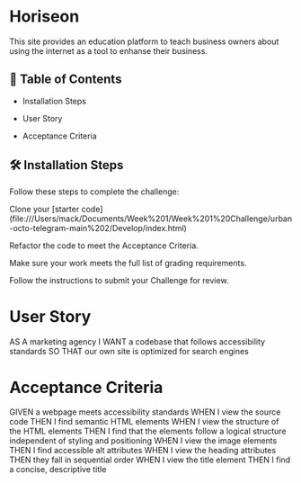 # Horiseon

This site provides an education platform to teach business owners about using the internet as a tool to enhanse their business.

## 🧐 Table of Contents

- Installation Steps

- User Story

- Acceptance Criteria

## 🛠️ Installation Steps

Follow these steps to complete the challenge:

Clone your [starter code] (file:///Users/mack/Documents/Week%201/Week%201%20Challenge/urban-octo-telegram-main%202/Develop/index.html)

Refactor the code to meet the Acceptance Criteria.

Make sure your work meets the full list of grading requirements.

Follow the instructions to submit your Challenge for review.

# User Story

AS A marketing agency
I WANT a codebase that follows accessibility standards
SO THAT our own site is optimized for search engines

# Acceptance Criteria

GIVEN a webpage meets accessibility standards
WHEN I view the source code
THEN I find semantic HTML elements
WHEN I view the structure of the HTML elements
THEN I find that the elements follow a logical structure independent of styling and positioning
WHEN I view the image elements
THEN I find accessible alt attributes
WHEN I view the heading attributes
THEN they fall in sequential order
WHEN I view the title element
THEN I find a concise, descriptive title

